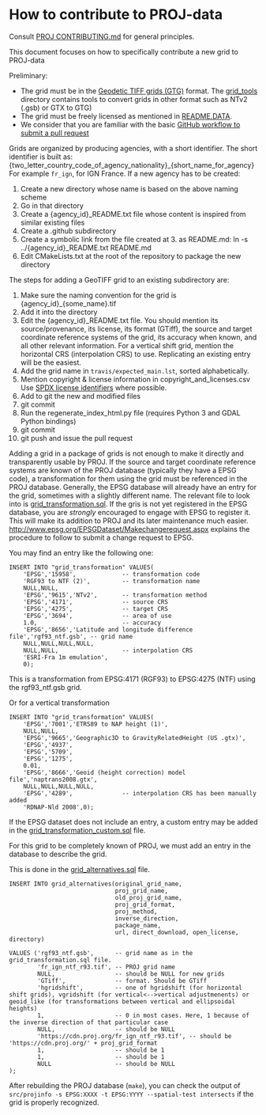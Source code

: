 # How to contribute to PROJ-data

Consult [PROJ CONTRIBUTING.md](https://github.com/OSGeo/PROJ/blob/master/CONTRIBUTING.md)
for general principles.

This document focuses on how to specifically contribute a new grid to PROJ-data

Preliminary:
* The grid must be in the
  [Geodetic TIFF grids (GTG)](https://github.com/OSGeo/PROJ/blob/master/docs/source/specifications/geodetictiffgrids.rst) format.
  The [grid_tools](grid_tools) directory contains tools to convert grids in other format such as NTv2 (.gsb) or GTX to GTG)
* The grid must be freely licensed as mentioned in [README.DATA](README.DATA).
* We consider that you are familiar with the basic [GitHub workflow to submit a pull request](https://help.github.com/en/articles/creating-a-pull-request)

Grids are organized by producing agencies, with a short identifier.
The short identifier is built as:
{two_letter_country_code_of_agency_nationality}_{short_name_for_agency}
For example `fr_ign`, for IGN France.
If a new agency has to be created:
1. Create a new directory whose name is based on the above naming scheme
2. Go in that directory
3. Create a {agency_id}_README.txt file whose content is inspired from similar existing files
4. Create a .github subdirectory
5. Create a symbolic link from the file created at 3. as README.md: ln -s ../{agency_id}_README.txt README.md
6. Edit CMakeLists.txt at the root of the repository to package the new directory

The steps for adding a GeoTIFF grid to an existing subdirectory are:
1. Make sure the naming convention for the grid is {agency_id}_{some_name}.tif
2. Add it into the directory
3. Edit the {agency_id}_README.txt file. You should mention its
   source/provenance, its license, its format (GTiff), the source and
   target coordinate reference systems of the grid, its accuracy when known,
   and all other relevant information.
   For a vertical shift grid, mention the horizontal CRS (interpolation CRS)
   to use.
   Replicating an existing entry will be the easiest.
4. Add the grid name in `travis/expected_main.lst`, sorted alphabetically.
5. Mention copyright & license information in copyright_and_licenses.csv
   Use [SPDX license identifiers](https://spdx.org/licenses/) where possible.
6. Add to git the new and modified files
7. git commit
8. Run the regenerate_index_html.py file (requires Python 3 and GDAL Python bindings)
9. git commit
10. git push and issue the pull request

Adding a grid in a package of grids is not enough to make it directly and transparently
usable by PROJ. If the source and target coordinate reference systems are known of
the PROJ database (typically they have a EPSG code), a transformation for them using
the grid must be referenced in the PROJ database. Generally, the EPSG database will
already have an entry for the grid, sometimes with a slightly different name.
The relevant file to look into is [grid_transformation.sql](https://github.com/OSGeo/PROJ/blob/master/data/sql/grid_transformation.sql). 
If the gris is not yet registered in the EPSG database, you are *strongly* encouraged to
engage with EPSG to register it. This will make its addition to PROJ and its later maintenance
much easier. http://www.epsg.org/EPSGDataset/Makechangerequest.aspx explains the procedure
to follow to submit a change request to EPSG.

You may find an entry like the following one:
```
INSERT INTO "grid_transformation" VALUES(
    'EPSG','15958',             -- transformation code
    'RGF93 to NTF (2)',         -- transformation name
    NULL,NULL,
    'EPSG','9615','NTv2',       -- transformation method
    'EPSG','4171',              -- source CRS
    'EPSG','4275',              -- target CRS
    'EPSG','3694',              -- area of use
    1.0,                        -- accuracy
    'EPSG','8656','Latitude and longitude difference file','rgf93_ntf.gsb', -- grid name
    NULL,NULL,NULL,NULL,
    NULL,NULL,                  -- interpolation CRS
    'ESRI-Fra 1m emulation',
    0);
```
This is a transformation from EPSG:4171 (RGF93) to EPSG:4275 (NTF) using the rgf93_ntf.gsb grid.

Or for a vertical transformation
```
INSERT INTO "grid_transformation" VALUES(
    'EPSG','7001','ETRS89 to NAP height (1)',
    NULL,NULL,
    'EPSG','9665','Geographic3D to GravityRelatedHeight (US .gtx)',
    'EPSG','4937',
    'EPSG','5709',
    'EPSG','1275',
    0.01,
    'EPSG','8666','Geoid (height correction) model file','naptrans2008.gtx',
    NULL,NULL,NULL,NULL,
    'EPSG','4289',              -- interpolation CRS has been manually added
    'RDNAP-Nld 2008',0);
```

If the EPSG dataset does not include an entry, a custom entry may be added in the [grid_transformation_custom.sql](https://github.com/OSGeo/PROJ/blob/master/data/sql/grid_transformation_custom.sql) file.

For this grid to be completely known of PROJ, we must add an entry in the database to describe the grid.

This is done in the [grid_alternatives.sql](https://github.com/OSGeo/PROJ/blob/master/data/sql/grid_alternatives.sql) file.

```
INSERT INTO grid_alternatives(original_grid_name,
                              proj_grid_name,
                              old_proj_grid_name,
                              proj_grid_format,
                              proj_method,
                              inverse_direction,
                              package_name,
                              url, direct_download, open_license, directory)

VALUES ('rgf93_ntf.gsb',      -- grid name as in the grid_transformation.sql file.
        'fr_ign_ntf_r93.tif', -- PROJ grid name
        NULL,                 -- should be NULL for new grids
        'GTiff',              -- format. Should be GTiff
        'hgridshift',         -- one of hgridshift (for horizontal shift grids), vgridshift (for vertical<-->vertical adjustmenents) or geoid_like (for transformations between vertical and ellipsoidal heights)
        1,                    -- 0 in most cases. Here, 1 because of the inverse direction of that particular case
        NULL,                 -- should be NULL
        'https://cdn.proj.org/fr_ign_ntf_r93.tif', -- should be 'https://cdn.proj.org/' + proj_grid_format
        1,                    -- should be 1
        1,                    -- should be 1
        NULL                  -- should be NULL
);
```

After rebuilding the PROJ database (`make`), you can check the output of `src/projinfo -s EPSG:XXXX -t EPSG:YYYY --spatial-test intersects` if the grid is properly recognized.
